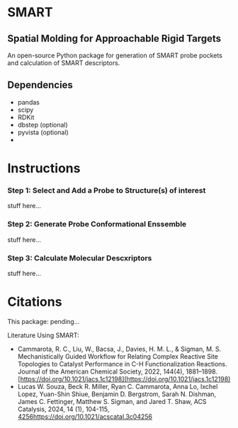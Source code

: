 # SMART
## Spatial Molding for Approachable Rigid Targets
An open-source Python package for generation of SMART probe pockets and calculation of SMART descriptors.

## Dependencies
- pandas
- scipy
- RDKit
- dbstep (optional)
- pyvista (optional)
- 
# Instructions
### Step 1: Select and Add a Probe to Structure(s) of interest
stuff here...
### Step 2: Generate Probe Conformational Enssemble
stuff here...
### Step 3: Calculate Molecular Descxriptors
stuff here...
# Citations
This package:
pending...

Literature Using SMART:
- Cammarota, R. C., Liu, W., Bacsa, J., Davies, H. M. L., & Sigman, M. S. Mechanistically Guided Workflow for Relating Complex Reactive Site Topologies to Catalyst Performance in C-H Functionalization Reactions. Journal of the American Chemical Society, 2022, 144(4), 1881–1898. [https://doi.org/10.1021/jacs.1c12198](https://doi.org/10.1021/jacs.1c12198)
- Lucas W. Souza, Beck R. Miller, Ryan C. Cammarota, Anna Lo, Ixchel Lopez, Yuan-Shin Shiue, Benjamin D. Bergstrom, Sarah N. Dishman, James C. Fettinger, Matthew S. Sigman, and Jared T. Shaw, ACS Catalysis, 2024, 14 (1), 104-115, [4256](https://doi.org/10.1021/acscatal.3c04256)https://doi.org/10.1021/acscatal.3c04256
